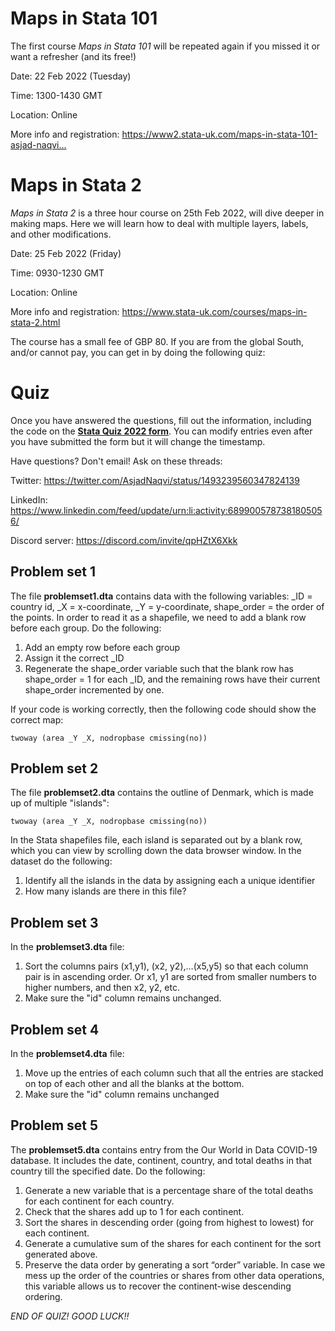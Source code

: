 


# Maps in Stata 101

The first course *Maps in Stata 101* will be repeated again if you missed it or want a refresher (and its free!)

Date: 22 Feb 2022 (Tuesday)

Time: 1300-1430 GMT

Location: Online

More info and registration: https://www2.stata-uk.com/maps-in-stata-101-asjad-naqvi…


# Maps in Stata 2

*Maps in Stata 2* is a three hour course on 25th Feb 2022, will dive deeper in making maps. Here we will learn how to deal with multiple layers, labels, and other modifications.

Date: 25 Feb 2022 (Friday)

Time: 0930-1230 GMT

Location: Online

More info and registration: https://www.stata-uk.com/courses/maps-in-stata-2.html

The course has a small fee of GBP 80. If you are from the global South, and/or cannot pay, you can get in by doing the following quiz:


# Quiz

Once you have answered the questions, fill out the information, including the code on the [**Stata Quiz 2022 form**](https://forms.gle/uCj8cET9BNF9qQaA9). You can modify entries even after you have submitted the form but it will change the timestamp.

Have questions? Don't email! Ask on these threads:

Twitter: https://twitter.com/AsjadNaqvi/status/1493239560347824139

LinkedIn: https://www.linkedin.com/feed/update/urn:li:activity:6899005787381805056/

Discord server: https://discord.com/invite/qpHZtX6Xkk


## Problem set 1

The file **problemset1.dta** contains data with the following variables: _ID = country id, _X = x-coordinate, _Y = y-coordinate, shape_order = the order of the points. In order to read it as a shapefile, we need to add a blank row before each group. Do the following:

1.	Add an empty row before each group
2.	Assign it the correct _ID
3.	Regenerate the shape_order variable such that the blank row has shape_order = 1 for each _ID, and the remaining rows have their current shape_order incremented by one.

If your code is working correctly, then the following code should show the correct map:

```
twoway (area _Y _X, nodropbase cmissing(no))
```

## Problem set 2

The file **problemset2.dta** contains the outline of Denmark, which is made up of multiple "islands":

```
twoway (area _Y _X, nodropbase cmissing(no))
```

In the Stata shapefiles file, each island is separated out by a blank row, which you can view by scrolling down the data browser window. In the dataset do the following:

1.	Identify all the islands in the data by assigning each a unique identifier
2.	How many islands are there in this file?

## Problem set 3

In the **problemset3.dta** file:

1.	Sort the columns pairs (x1,y1), (x2, y2),…(x5,y5) so that each column pair is in ascending order. Or x1, y1 are sorted from smaller numbers to higher numbers, and then x2, y2, etc.
2.	Make sure the "id" column remains unchanged.

## Problem set 4

In the **problemset4.dta** file:

1.	Move up the entries of each column such that all the entries are stacked on top of each other and all the blanks at the bottom.
2.	Make sure the "id" column remains unchanged

## Problem set 5

The **problemset5.dta** contains entry from the Our World in Data COVID-19 database. It includes the date, continent, country, and total deaths in that country till the specified date. Do the following:

1.	Generate a new variable that is a percentage share of the total deaths for each continent for each country.
2.	Check that the shares add up to 1 for each continent.
3.	Sort the shares in descending order (going from highest to lowest) for each continent.
4.	Generate a cumulative sum of the shares for each continent for the sort generated above.
5.	Preserve the data order by generating a sort “order” variable. In case we mess up the order of the countries or shares from other data operations, this variable allows us to recover the continent-wise descending ordering.



*END OF QUIZ! GOOD LUCK!!*

